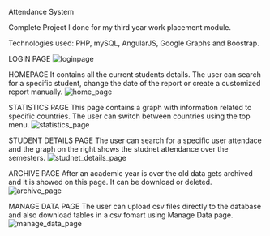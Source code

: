 Attendance System

Complete Project I done for my third year work placement module. 

Technologies used: PHP, mySQL, AngularJS, Google Graphs and Boostrap.



LOGIN PAGE
![loginpage](https://cloud.githubusercontent.com/assets/23193979/22931873/29818a86-f2be-11e6-93ea-18cc1bcd3cc9.jpg)

HOMEPAGE
It contains all the current students details. The user can search for a specific student, change the date of the report or create a customized report manually.
![home_page](https://cloud.githubusercontent.com/assets/23193979/22931910/5bd956d0-f2be-11e6-8443-2a996b35e209.jpg)

STATISTICS PAGE
This page contains a graph with information related to specific countries. The user can switch between countries using the top menu.
![statistics_page](https://cloud.githubusercontent.com/assets/23193979/22931930/6d9e19fa-f2be-11e6-9ed8-f120f52c6467.jpg)

STUDENT DETAILS PAGE
The user can search for a specific user attendace and the graph on the right shows the studnet attendance over the semesters.
![studnet_details_page](https://cloud.githubusercontent.com/assets/23193979/22931957/875dc91c-f2be-11e6-8312-44f0e83515a8.jpg)

ARCHIVE PAGE
After an academic year is over the old data gets archived and it is showed on this page. It can be download or deleted.
![archive_page](https://cloud.githubusercontent.com/assets/23193979/22931972/96ec7a90-f2be-11e6-80fe-b842e038707e.jpg)

MANAGE DATA PAGE
The user can upload csv files directly to the database and also download tables in a csv fomart using Manage Data page.
![manage_data_page](https://cloud.githubusercontent.com/assets/23193979/22931990/a4f726c6-f2be-11e6-80ed-de332ee83804.jpg)


